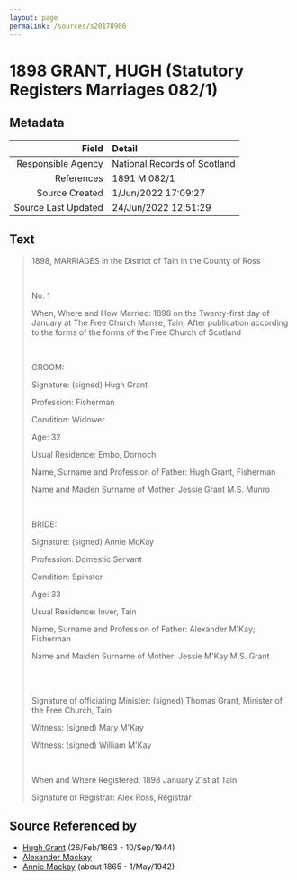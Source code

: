 ```yaml
---
layout: page
permalink: /sources/s20178986
---
```


# 1898 GRANT, HUGH (Statutory Registers Marriages 082/1)

## Metadata

Field | Detail
---:|:---
Responsible Agency | National Records of Scotland
References | 1891 M 082/1
Source Created | 1/Jun/2022 17:09:27
Source Last Updated | 24/Jun/2022 12:51:29

## Text

> 1898, MARRIAGES in the District of Tain in the County of Ross
>
> <br/>
>
> No. 1
>
> When, Where and How Married: 1898 on the Twenty-first day of January at The Free Church Manse, Tain; After publication according to the forms of the forms of the Free Church of Scotland
>
> <br/>
>
> GROOM:
>
> Signature: (signed) Hugh Grant
>
> Profession: Fisherman
>
> Condition: Widower
>
> Age: 32
>
> Usual Residence: Embo, Dornoch
>
> Name, Surname and Profession of Father: Hugh Grant, Fisherman
>
> Name and Maiden Surname of Mother: Jessie Grant M.S. Munro
>
> <br/>
>
> BRIDE:
>
> Signature: (signed) Annie McKay
>
> Profession: Domestic Servant
>
> Condition: Spinster
>
> Age: 33
>
> Usual Residence: Inver, Tain
>
> Name, Surname and Profession of Father: Alexander M'Kay; Fisherman
>
> Name and Maiden Surname of Mother: Jessie M'Kay M.S. Grant
>
> <br/>
>
> <br/>
>
> Signature of officiating Minister: (signed) Thomas Grant, Minister of the Free Church, Tain
>
> Witness: (signed) Mary M'Kay
>
> Witness: (signed) William M'Kay
>
> <br/>
>
> When and Where Registered: 1898 January 21st at Tain
>
> Signature of Registrar: Alex Ross, Registrar
>

## Source Referenced by

* [Hugh Grant](../people/@31066628@-hugh-grant-b1863-2-26-d1944-9-10.md) (26/Feb/1863 - 10/Sep/1944)
* [Alexander Mackay](../people/@56321492@-alexander-mackay-b-d.md)
* [Annie Mackay](../people/@503334@-annie-mackay-b1865-d1942-5-1.md) (about 1865 - 1/May/1942)
